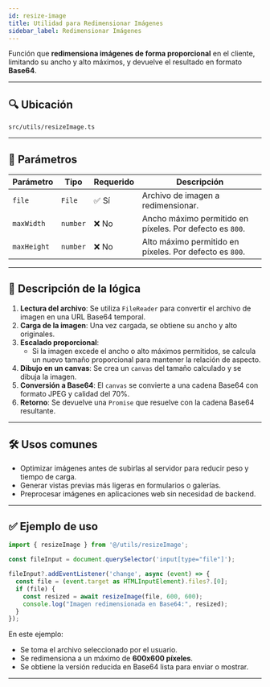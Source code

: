 ```yaml
---
id: resize-image
title: Utilidad para Redimensionar Imágenes
sidebar_label: Redimensionar Imágenes
---
```


Función que **redimensiona imágenes de forma proporcional** en el cliente, limitando su ancho y alto máximos, y devuelve el resultado en formato **Base64**.

---

## 🔍 Ubicación

`src/utils/resizeImage.ts`

---

## 🧩 Parámetros

| Parámetro   | Tipo     | Requerido | Descripción                                                                                   |
| ----------- | -------- | --------- | --------------------------------------------------------------------------------------------- |
| `file`      | `File`   | ✅ Sí     | Archivo de imagen a redimensionar.                                                            |
| `maxWidth`  | `number` | ❌ No     | Ancho máximo permitido en píxeles. Por defecto es `800`.                                      |
| `maxHeight` | `number` | ❌ No     | Alto máximo permitido en píxeles. Por defecto es `800`.                                       |

---

## 📌 Descripción de la lógica

1. **Lectura del archivo**: Se utiliza `FileReader` para convertir el archivo de imagen en una URL Base64 temporal.
2. **Carga de la imagen**: Una vez cargada, se obtiene su ancho y alto originales.
3. **Escalado proporcional**:  
   - Si la imagen excede el ancho o alto máximos permitidos, se calcula un nuevo tamaño proporcional para mantener la relación de aspecto.
4. **Dibujo en un canvas**: Se crea un `canvas` del tamaño calculado y se dibuja la imagen.
5. **Conversión a Base64**: El `canvas` se convierte a una cadena Base64 con formato JPEG y calidad del 70%.
6. **Retorno**: Se devuelve una `Promise` que resuelve con la cadena Base64 resultante.

---

## 🛠️ Usos comunes

- Optimizar imágenes antes de subirlas al servidor para reducir peso y tiempo de carga.
- Generar vistas previas más ligeras en formularios o galerías.
- Preprocesar imágenes en aplicaciones web sin necesidad de backend.

---

## ✅ Ejemplo de uso

```ts
import { resizeImage } from '@/utils/resizeImage';

const fileInput = document.querySelector('input[type="file"]');

fileInput?.addEventListener('change', async (event) => {
  const file = (event.target as HTMLInputElement).files?.[0];
  if (file) {
    const resized = await resizeImage(file, 600, 600);
    console.log("Imagen redimensionada en Base64:", resized);
  }
});
````

En este ejemplo:

* Se toma el archivo seleccionado por el usuario.
* Se redimensiona a un máximo de **600x600 píxeles**.
* Se obtiene la versión reducida en Base64 lista para enviar o mostrar.

---
